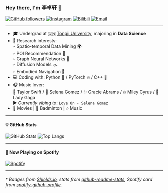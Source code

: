 ### Hey there, I'm 李卓轩 👋

[![GitHub followers](https://img.shields.io/github/followers/wallflower13?label=GitHub&logo=github&style=flat-square)](https://github.com/wallflower13)
[![Instagram](https://img.shields.io/badge/Instagram-%40midwestprince13-E4405F?logo=instagram&logoColor=white&style=flat-square)](https://www.instagram.com/midwestprince13/)
[![Bilibili](https://img.shields.io/badge/Bilibili-一辈子的傻脸-00A1D6?logo=bilibili&logoColor=white&style=flat-square)](https://space.bilibili.com/) <!-- 可补充具体 UID -->
[![Email](https://img.shields.io/badge/Email-lizhuxuan04%40tongji.edu.cn-D14836?logo=gmail&logoColor=white&style=flat-square)](mailto:lizhuxuan04@tongji.edu.cn)

---

- 🎓 Undergrad at 🇨🇳 [Tongji University](https://www.tongji.edu.cn), majoring in **Data Science**
- 🧠 Research interests:  
  ‣ Spatio-temporal Data Mining 🌍  
  ‣ POI Recommendation 📍  
  ‣ Graph Neural Networks 🔗  
  ‣ Diffusion Models 🌫️  
  ‣ Embodied Navigation 🤖
- 💻 Coding with: Python 🐍 / PyTorch 🔥 / C++ 🚀
- 🎧 Music lover:  
  💖 Taylor Swift / 🌸 Selena Gomez / ✨ Gracie Abrams / 🔥 Miley Cyrus / 🎤 Lady Gaga  
  ▶️ *Currently vibing to*: `Love On - Selena Gomez`
- 🍿 Movies | 🏸 Badminton | 🎶 Music

---

#### 💡 GitHub Stats

![GitHub Stats](https://github-readme-stats.vercel.app/api?username=wallflower13&show_icons=true&theme=tokyonight&hide_title=true)
![Top Langs](https://github-readme-stats.vercel.app/api/top-langs/?username=wallflower13&layout=compact&theme=tokyonight)

---

#### 🎵 Now Playing on Spotify

[![Spotify](https://spotify-github-profile.vercel.app/api/view?uid=31xxxxxxxxxx&cover_image=true&theme=novatorem&show_offline=false&background_color=121212&interchange=false)](https://open.spotify.com/user/31xxxxxxxxxx)

---

<h6>* Badges from <a href="https://shields.io">Shields.io</a>, stats from <a href="https://github.com/anuraghazra/github-readme-stats">github-readme-stats</a>, Spotify card from <a href="https://github.com/kittinan/spotify-github-profile">spotify-github-profile</a>.</h6>
